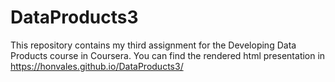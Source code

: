 # DataProducts3

This repository contains my third assignment for the Developing Data Products course in Coursera. You can find the rendered html presentation in https://honvales.github.io/DataProducts3/
